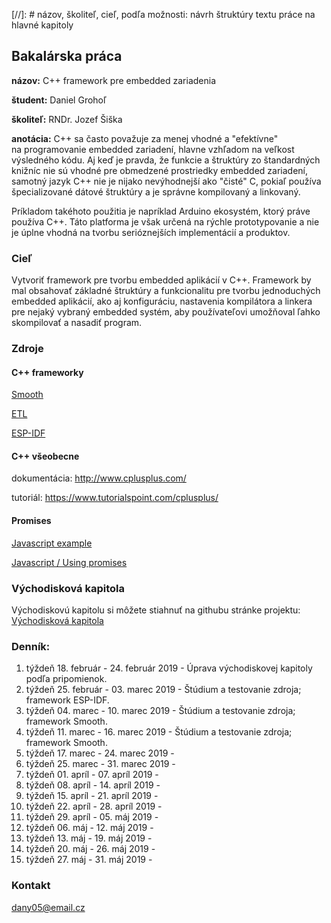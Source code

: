 [//]: #  názov, školiteľ, cieľ, podľa možnosti: návrh štruktúry textu práce na hlavné kapitoly
## Bakalárska práca

**názov:** C++ framework pre embedded zariadenia

**študent:** Daniel Grohoľ  

**školiteľ:** RNDr. Jozef Šiška

**anotácia:** C++ sa často považuje za menej vhodné a "efektívne" na programovanie embedded zariadení, hlavne vzhľadom  na veľkost výsledného kódu. Aj keď je pravda, že funkcie a štruktúry zo štandardných knižníc nie sú vhodné pre obmedzené prostriedky embedded zariadení, samotný jazyk  C++ nie je nijako nevýhodnejší ako "čisté" C, pokiaľ používa špecializované dátové štruktúry a je správne kompilovaný a linkovaný.

Príkladom takéhoto použitia je napríklad Arduino ekosystém, ktorý práve používa C++. Táto platforma je však určená na rýchle prototypovanie a nie je úplne vhodná na tvorbu serióznejších implementácií a produktov.

### Cieľ
Vytvoriť framework pre tvorbu embedded aplikácií v C++. Framework by mal obsahovať základné štruktúry a funkcionalitu pre tvorbu jednoduchých embedded aplikácií, ako aj konfiguráciu, nastavenia kompilátora a linkera pre nejaký vybraný embedded systém, aby používateľovi umožňoval ľahko skompilovať a nasadiť program.

### Zdroje
#### C++ frameworky

[Smooth](https://github.com/PerMalmberg/Smooth "C++ framework for writing applications based on Espressif's ESP-IDF.")

[ETL](https://www.etlcpp.com/home.html "A C++ template library for embedded applications")

[ESP-IDF](https://github.com/espressif/esp-idf "Espressif IoT Development Framework for the ESP32 chip.")


#### C++ všeobecne
dokumentácia: http://www.cplusplus.com/

tutoriál: https://www.tutorialspoint.com/cplusplus/

#### Promises
[Javascript example](https://developer.mozilla.org/en-US/docs/Web/JavaScript/Reference/Global_Objects/Promise) 

[Javascript / Using promises](https://developer.mozilla.org/en-US/docs/Web/JavaScript/Guide/Using_promises "Tutorial")

### Východisková kapitola
Východiskovú kapitolu si môžete stiahnuť na githubu stránke projektu: [Východisková kapitola](https://github.com/danshaman05/CPPframework4ED/blob/master/BakalarskaPraca.pdf)

### Denník:
1. týždeň 18. február - 24. február 2019 - Úprava východiskovej kapitoly podľa pripomienok. 
2. týždeň 25. február - 03. marec 2019 - Štúdium a testovanie zdroja; framework ESP-IDF.
3. týždeň 04. marec - 10. marec 2019 - Štúdium a testovanie zdroja; framework Smooth.
4. týždeň 11. marec - 16. marec 2019 - Štúdium a testovanie zdroja; framework Smooth.
5. týždeň 17. marec - 24. marec 2019 - 
6. týždeň 25. marec - 31. marec 2019 - 
7. týždeň 01. apríl - 07. apríl 2019 - 
8. týždeň 08. apríl - 14. apríl 2019 - 
9. týždeň 15. apríl - 21. apríl 2019 - 
10. týždeň 22. apríl - 28. apríl 2019 - 
11. týždeň 29. apríl - 05. máj 2019 - 
12. týždeň 06. máj - 12. máj 2019 - 
13. týždeň 13. máj - 19. máj 2019 - 
14. týždeň 20. máj - 26. máj 2019 - 
15. týždeň 27. máj - 31. máj 2019 -

### Kontakt
dany05@email.cz
